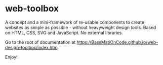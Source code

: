 # web-toolbox
A concept and a mini-framework of re-usable components to create websites as simple as possible - without heavyweight design tools. Based on HTML, CSS, SVG and JavaScript. No external libraries. 

Go to the root of documentation at https://BassMatiOnCode.github.io/web-design-toolbox/index.htm.

Enjoy!
